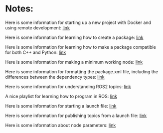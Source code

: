 # Notes:
Here is some information for starting up a new project with Docker and using remote development: [link](https://docs.ros.org/en/humble/How-To-Guides/Setup-ROS-2-with-VSCode-and-Docker-Container.html#install-remote-development-extension)

Here is some information for learning how to create a package: [link](https://docs.ros.org/en/foxy/Tutorials/Beginner-Client-Libraries/Creating-Your-First-ROS2-Package.html#what-is-a-ros-2-package)

Here is some information for learning how to make a package compatible for both C++ and Python: [link](https://roboticsbackend.com/ros2-package-for-both-python-and-cpp-nodes/)

Here is some information for making a minimum working node: [link](https://roboticsbackend.com/write-minimal-ros2-cpp-node/)

Here is some information for formatting the package.xml file, including the differences between the dependency types: [link](http://wiki.ros.org/catkin/package.xml)

Here is some information for understanding ROS2 topics: [link](https://docs.ros.org/en/foxy/Tutorials/Beginner-CLI-Tools/Understanding-ROS2-Topics/Understanding-ROS2-Topics.html#ros2-topic-list)

A nice playlist for learning how to program in ROS: [link](https://www.youtube.com/playlist?list=PLLSegLrePWgJudpPUof4-nVFHGkB62Izy)

Here is some information for starting a launch file: [link](https://roboticsbackend.com/ros2-launch-file-example/)

Here is some information for publishing topics from a launch file: [link](https://answers.ros.org/question/386216/ros2-topic-pub-from-launch-file/)

Here is some information about node parameters: [link](https://docs.ros.org/en/rolling/Concepts/Basic/About-Parameters.html)